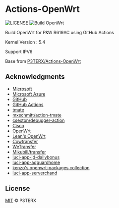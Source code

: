 # Actions-OpenWrt

[![LICENSE](https://img.shields.io/github/license/mashape/apistatus.svg?style=flat-square&label=LICENSE)](https://github.com/P3TERX/Actions-OpenWrt/blob/master/LICENSE)
![Build OpenWrt](https://github.com/kkstone/Actions-OpenWrt-RW619/workflows/Build%20OpenWrt/badge.svg)

Build OpenWrt for P&W R619AC using GitHub Actions

Kernel Version : 5.4

Support IPV6

Base from [P3TERX/Actions-OpenWrt](https://github.com/P3TERX/Actions-OpenWrt)


## Acknowledgments

- [Microsoft](https://www.microsoft.com)
- [Microsoft Azure](https://azure.microsoft.com)
- [GitHub](https://github.com)
- [GitHub Actions](https://github.com/features/actions)
- [tmate](https://github.com/tmate-io/tmate)
- [mxschmitt/action-tmate](https://github.com/mxschmitt/action-tmate)
- [csexton/debugger-action](https://github.com/csexton/debugger-action)
- [Cisco](https://www.cisco.com/)
- [OpenWrt](https://github.com/openwrt/openwrt)
- [Lean's OpenWrt](https://github.com/coolsnowwolf/lede)
- [Cowtransfer](https://cowtransfer.com)
- [WeTransfer](https://wetransfer.com/)
- [Mikubill/transfer](https://github.com/Mikubill/transfer)
- [luci-app-jd-dailybonus](https://github.com/jerrykuku/luci-app-jd-dailybonus)
- [luci-app-adguardhome](https://github.com/rufengsuixing/luci-app-adguardhome)
- [kenzo's openwrt-packages collection](https://github.com/kenzok8/openwrt-packages)
- [luci-app-serverchand](https://github.com/zzsj0928/luci-app-serverchand)

## License

[MIT](https://github.com/P3TERX/Actions-OpenWrt/blob/main/LICENSE) © P3TERX
